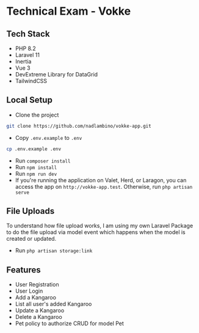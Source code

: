 # Technical Exam - Vokke

## Tech Stack
- PHP 8.2
- Laravel 11
- Inertia
- Vue 3
- DevExtreme Library for DataGrid
- TailwindCSS

## Local Setup
- Clone the project
```bash
git clone https://github.com/nadlambino/vokke-app.git
```
- Copy `.env.example` to `.env`
```bash
cp .env.example .env
```
- Run `composer install`
- Run `npm install`
- Run `npm run dev`
- If you're running the application on Valet, Herd, or Laragon, you can access the app on `http://vokke-app.test`. Otherwise, run `php artisan serve`

## File Uploads
To understand how file upload works, I am using my own Laravel Package to do the file upload via model event which happens when the model is created or updated.

- Run `php artisan storage:link`

## Features
- User Registration
- User Login
- Add a Kangaroo
- List all user's added Kangaroo
- Update a Kangaroo
- Delete a Kangaroo
- Pet policy to authorize CRUD for model Pet
